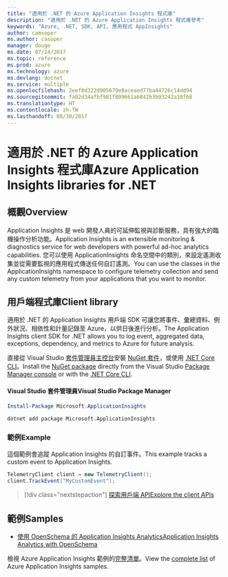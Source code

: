 ```yaml
---
title: "適用於 .NET 的 Azure Application Insights 程式庫"
description: "適用於 .NET 的 Azure Application Insights 程式庫參考"
keywords: "Azure, .NET, SDK, API, 應用程式 AppInsights"
author: camsoper
ms.author: casoper
manager: douge
ms.date: 07/24/2017
ms.topic: reference
ms.prod: azure
ms.technology: azure
ms.devlang: dotnet
ms.service: multiple
ms.openlocfilehash: 2eef8d322d905679e8aceaed77ba44726c14dd94
ms.sourcegitcommit: fa02d34afbf981f809661ab842b3b93242a38f68
ms.translationtype: HT
ms.contentlocale: zh-TW
ms.lasthandoff: 08/30/2017
---
```

# <a name="azure-application-insights-libraries-for-net"></a><span data-ttu-id="fd8f6-104">適用於 .NET 的 Azure Application Insights 程式庫</span><span class="sxs-lookup"><span data-stu-id="fd8f6-104">Azure Application Insights libraries for .NET</span></span>

## <a name="overview"></a><span data-ttu-id="fd8f6-105">概觀</span><span class="sxs-lookup"><span data-stu-id="fd8f6-105">Overview</span></span>

<span data-ttu-id="fd8f6-106">Application Insights 是 web 開發人員的可延伸監視與診斷服務，具有強大的臨機操作分析功能。</span><span class="sxs-lookup"><span data-stu-id="fd8f6-106">Application Insights is an extensible monitoring & diagnostics service for web developers with powerful ad-hoc analytics capabilities.</span></span> <span data-ttu-id="fd8f6-107">您可以使用 ApplicationInsights 命名空間中的類別，來設定遙測收集並從需要監視的應用程式傳送任何自訂遙測。</span><span class="sxs-lookup"><span data-stu-id="fd8f6-107">You can use the classes in the ApplicationInsights namespace to configure telemetry collection and send any custom telemetry from your applications that you want to monitor.</span></span>

## <a name="client-library"></a><span data-ttu-id="fd8f6-108">用戶端程式庫</span><span class="sxs-lookup"><span data-stu-id="fd8f6-108">Client library</span></span>

<span data-ttu-id="fd8f6-109">適用於 .NET 的 Application Insights 用戶端 SDK 可讓您將事件、彙總資料、例外狀況、相依性和計量記錄至 Azure，以供日後進行分析。</span><span class="sxs-lookup"><span data-stu-id="fd8f6-109">The Application Insights client SDK for .NET allows you to log event, aggregated data, exceptions, dependency, and metrics to Azure for future analysis.</span></span>

<span data-ttu-id="fd8f6-110">直接從 Visual Studio [套件管理員主控台][PackageManager]安裝 [NuGet 套件](https://www.nuget.org/packages/Microsoft.ApplicationInsights )，或使用 [.NET Core CLI][DotNetCLI]。</span><span class="sxs-lookup"><span data-stu-id="fd8f6-110">Install the [NuGet package](https://www.nuget.org/packages/Microsoft.ApplicationInsights ) directly from the Visual Studio [Package Manager console][PackageManager] or with the [.NET Core CLI][DotNetCLI].</span></span>

#### <a name="visual-studio-package-manager"></a><span data-ttu-id="fd8f6-111">Visual Studio 套件管理員</span><span class="sxs-lookup"><span data-stu-id="fd8f6-111">Visual Studio Package Manager</span></span>

```powershell
Install-Package Microsoft.ApplicationInsights 
```

```bash
dotnet add package Microsoft.ApplicationInsights 
```

### <a name="example"></a><span data-ttu-id="fd8f6-112">範例</span><span class="sxs-lookup"><span data-stu-id="fd8f6-112">Example</span></span>

<span data-ttu-id="fd8f6-113">這個範例會追蹤 Application Insights 的自訂事件。</span><span class="sxs-lookup"><span data-stu-id="fd8f6-113">This example tracks a custom event to Application Insights.</span></span>

```csharp
TelemetryClient client = new TelemetryClient();
client.TrackEvent("MyCustomEvent");
```

> [!div class="nextstepaction"]
> [<span data-ttu-id="fd8f6-114">探索用戶端 API</span><span class="sxs-lookup"><span data-stu-id="fd8f6-114">Explore the client APIs</span></span>](/dotnet/api/overview/azure/insights/client)



## <a name="samples"></a><span data-ttu-id="fd8f6-115">範例</span><span class="sxs-lookup"><span data-stu-id="fd8f6-115">Samples</span></span>

- [<span data-ttu-id="fd8f6-116">使用 OpenSchema 的 Application Insights Analytics</span><span class="sxs-lookup"><span data-stu-id="fd8f6-116">Application Insights Analytics with OpenSchema</span></span>](https://azure.microsoft.com/resources/samples/guidance-appinsights-openschema/)

<span data-ttu-id="fd8f6-117">檢視 Azure Application Insights 範例的[完整清單](https://azure.microsoft.com/resources/samples/?service=application-insights&platform=dotnet)。</span><span class="sxs-lookup"><span data-stu-id="fd8f6-117">View the [complete list](https://azure.microsoft.com/resources/samples/?service=application-insights&platform=dotnet) of Azure Application Insights samples.</span></span>

[PackageManager]: https://docs.microsoft.com/nuget/tools/package-manager-console
[DotNetCLI]: https://docs.microsoft.com/dotnet/core/tools/dotnet-add-package
